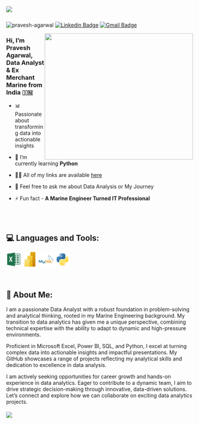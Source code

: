 <h1>
    <img src="https://readme-typing-svg.herokuapp.com/?font=Righteous&size=35&width=500&height=80&duration=5000&lines=नमस्ते+(Namaste)+🙏🏽;+I'm+Pravesh+Agarwal+👋🏽;Nice+to+meet+you!+🤝🏽" />
</h1>

<img src="https://komarev.com/ghpvc/?username=pravesh-agarwal&label=Profile%20views&color=0e75b6&style=flat" alt="pravesh-agarwal" /> [![Linkedin Badge](https://img.shields.io/badge/-Pravesh_Agarwal-blue?style=flat-square&logo=Linkedin&logoColor=white&link=https://www.linkedin.com/in/pravesh-agarwal27/)](https://www.linkedin.com/in/pravesh-agarwal27/) 
[![Gmail Badge](https://img.shields.io/badge/-praveshagarwal80@gmail.com-c14438?style=flat-square&logo=Gmail&logoColor=white&link=mailto:praveshagarwal80@gmail.com)](mailto:praveshagarwal80@gmail.com)


<img align="right" src="https://github.com/Pravesh-Agarwal/Pravesh-Agarwal/blob/main/assets/data-science-giphy.gif" width="400" height="340">

<h3>
Hi, I’m Pravesh Agarwal, Data Analyst & Ex Merchant Marine from India 🇮🇳
</h3>

- 📊 Passionate about transforming data into actionable insights

- 🌱 I’m currently learning **Python**

- 👨‍💻 All of my links are available [here](https://pravesh_agarwal.bio.link)

- 💬 Feel free to ask me about Data Analysis or My Journey

- ⚡ Fun fact - **A Marine Engineer Turned IT Professional**

<br>
<br>

## 💻 Languages and Tools:

<p>
    <a>
        <img src="https://github.com/Pravesh-Agarwal/Pravesh-Agarwal/blob/main/assets/exel.png" alt="excel" width="40" height="40"/>
    </a>  
    <a>
        <img src="https://github.com/Pravesh-Agarwal/Pravesh-Agarwal/blob/main/assets/power%20bi.png" alt="PowerBI" width="40" height="40"/>
    </a> 
    <a>
        <img src="https://github.com/Pravesh-Agarwal/Pravesh-Agarwal/blob/main/assets/mysql-original-wordmark.svg" alt="mysql" width="40" height="40"/>
    </a>
    <a>
        <img src="https://github.com/Pravesh-Agarwal/Pravesh-Agarwal/blob/main/assets/python-original.svg" alt="python" width="40" height="40"/>
    </a>  
</p>

<br>

## 👦 About Me:
I am a passionate Data Analyst with a robust foundation in problem-solving and analytical thinking, rooted in my Marine Engineering background. My transition to data analytics has given me a unique perspective, combining technical expertise with the ability to adapt to dynamic and high-pressure environments.

Proficient in Microsoft Excel, Power BI, SQL, and Python, I excel at turning complex data into actionable insights and impactful presentations. My GitHub showcases a range of projects reflecting my analytical skills and dedication to excellence in data analysis.

I am actively seeking opportunities for career growth and hands-on experience in data analytics. Eager to contribute to a dynamic team, I aim to drive strategic decision-making through innovative, data-driven solutions. Let’s connect and explore how we can collaborate on exciting data analytics projects.

<h5>
    <img src="https://readme-typing-svg.herokuapp.com/?font=Righteous&size=25&v=true&height=70&duration=5500&lines=Thanks+For+Visiting!+✌🏽;+Hit+me+up+on+Linkedin!+📧;+I'm+always+down+to+collab+🤝🏽;" />
</h5>



<!---
GaneshChandra11/GaneshChandra11 is a ✨ special ✨ repository because its `README.md` (this file) appears on your GitHub profile.
You can click the Preview link to take a look at your changes.
--->
